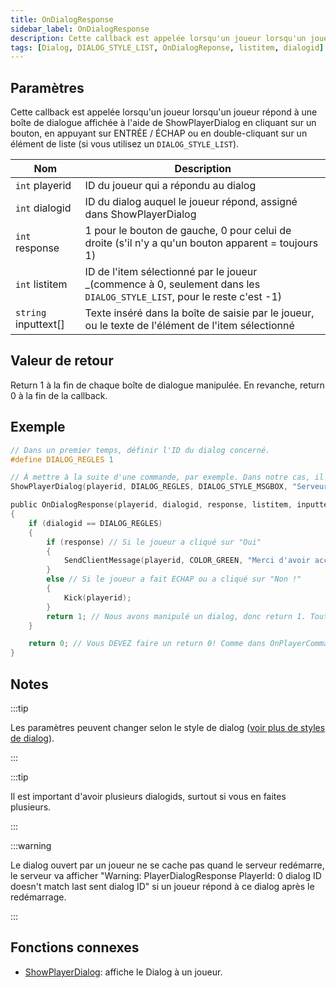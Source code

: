 ```yaml
---
title: OnDialogResponse
sidebar_label: OnDialogResponse
description: Cette callback est appelée lorsqu'un joueur lorsqu'un joueur répond à une boîte de dialogue affichée à l'aide de ShowPlayerDialog en cliquant sur un bouton, en appuyant sur ENTRÉE / ÉCHAP ou en double-cliquant sur un élément de liste (si vous utilisez un `DIALOG_STYLE_LIST`).
tags: [Dialog, DIALOG_STYLE_LIST, OnDialogReponse, listitem, dialogid]
---
```


## Paramètres

Cette callback est appelée lorsqu'un joueur lorsqu'un joueur répond à une boîte de dialogue affichée à l'aide de ShowPlayerDialog en cliquant sur un bouton, en appuyant sur ENTRÉE / ÉCHAP ou en double-cliquant sur un élément de liste (si vous utilisez un `DIALOG_STYLE_LIST`).

| Nom                  | Description                                                                                                             |
| -------------------- | ----------------------------------------------------------------------------------------------------------------------- |
| `int` playerid       | ID du joueur qui a répondu au dialog                                                                                    |
| `int` dialogid       | ID du dialog auquel le joueur répond, assigné dans ShowPlayerDialog                                                     |
| `int` response       | 1 pour le bouton de gauche, 0 pour celui de droite (s'il n'y a qu'un bouton apparent = toujours 1)                      |
| `int` listitem       | ID de l'item sélectionné par le joueur _(commence à 0, seulement dans les `DIALOG_STYLE_LIST`, pour le reste c'est -1)  |
| `string` inputtext[] | Texte inséré dans la boîte de saisie par le joueur, ou le texte de l'élément de l'item sélectionné                      |

## Valeur de retour

Return 1 à la fin de chaque boîte de dialogue manipulée.
En revanche, return 0 à la fin de la callback.

## Exemple

```c
// Dans un premier temps, définir l'ID du dialog concerné.
#define DIALOG_REGLES 1

// À mettre à la suite d'une commande, par exemple. Dans notre cas, il s'agit d'un style de dialog MSGBOX (n'affiche qu'un message).
ShowPlayerDialog(playerid, DIALOG_REGLES, DIALOG_STYLE_MSGBOX, "Serveur / Règlement", "- Pas de cheat\n- Pas de spam\n- Respect d'autrui\n\nAcceptez-vous ces règles ?", "Oui", "Non !");

public OnDialogResponse(playerid, dialogid, response, listitem, inputtext[])
{
    if (dialogid == DIALOG_REGLES)
    {
        if (response) // Si le joueur a cliqué sur "Oui"
        {
            SendClientMessage(playerid, COLOR_GREEN, "Merci d'avoir accepté les règles du serveur ! :)");
        }
        else // Si le joueur a fait ECHAP ou a cliqué sur "Non !"
        {
            Kick(playerid);
        }
        return 1; // Nous avons manipulé un dialog, donc return 1. Tout comme dans OnPlayerCommandText.
    }

    return 0; // Vous DEVEZ faire un return 0! Comme dans OnPlayerCommandText.
}
```

## Notes

:::tip

Les paramètres peuvent changer selon le style de dialog ([voir plus de styles de dialog](../resources/dialogstyles.md)).

:::

:::tip

Il est important d'avoir plusieurs dialogids, surtout si vous en faites plusieurs.

:::

:::warning

Le dialog ouvert par un joueur ne se cache pas quand le serveur redémarre, le serveur va afficher "Warning: PlayerDialogResponse PlayerId: 0 dialog ID doesn't match last sent dialog ID" si un joueur répond à ce dialog après le redémarrage.

:::

## Fonctions connexes

- [ShowPlayerDialog](../functions/ShowPlayerDialog.md): affiche le Dialog à un joueur.
